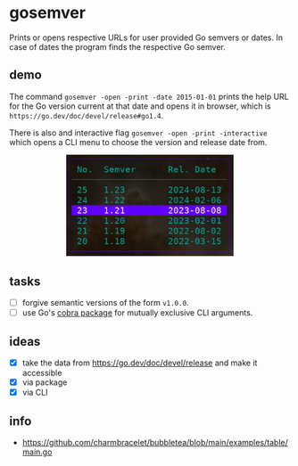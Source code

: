 
# gosemver

Prints or opens respective URLs for user provided Go semvers or dates.
In case of dates the program finds the respective Go semver.

## demo

The command `gosemver -open -print -date 2015-01-01` prints the help URL for the
Go version current at that date and opens it in browser, which is 
`https://go.dev/doc/devel/release#go1.4`.

There is also and interactive flag `gosemver -open -print -interactive` which
opens a CLI menu to choose the version and release date from.

<p align="center">
  <img src="./resources/example.png" width="300"/>
</p>


## tasks

  - [ ] forgive semantic versions of the form `v1.0.0`.
  - [ ] use Go's [cobra package](https://github.com/spf13/cobra/issues/1216) for mutually exclusive CLI arguments.

## ideas

  - [X] take the data from https://go.dev/doc/devel/release and make it accessible
  - [X] via package
  - [X] via CLI

## info

  - https://github.com/charmbracelet/bubbletea/blob/main/examples/table/main.go
